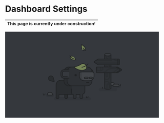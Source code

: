 # Dashboard Settings

| **This page is currently under construction!** |
| :---: |


![](../.gitbook/assets/1_pbz1al7ucrieesvddppofg.png)

